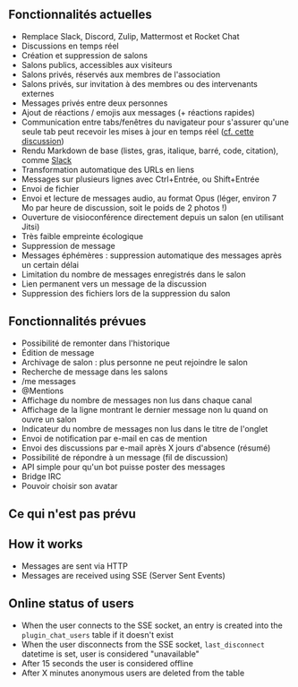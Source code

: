 ## Fonctionnalités actuelles

* Remplace Slack, Discord, Zulip, Mattermost et Rocket Chat
* Discussions en temps réel
* Création et suppression de salons
* Salons publics, accessibles aux visiteurs
* Salons privés, réservés aux membres de l'association
* Salons privés, sur invitation à des membres ou des intervenants externes
* Messages privés entre deux personnes
* Ajout de réactions / emojis aux messages (+ réactions rapides)
* Communication entre tabs/fenêtres du navigateur pour s'assurer qu'une seule tab peut recevoir les mises à jour en temps réel ([cf. cette discussion](https://linuxfr.org/news/communiquer-avec-le-serveur-depuis-un-navigateur-web-xhr-sse-et-websockets#toc-les-server-sent-events-%C3%A0-la-rescousse))
* Rendu Markdown de base (listes, gras, italique, barré, code, citation), comme [Slack](https://www.markdownguide.org/tools/slack/)
* Transformation automatique des URLs en liens
* Messages sur plusieurs lignes avec Ctrl+Entrée, ou Shift+Entrée
* Envoi de fichier
* Envoi et lecture de messages audio, au format Opus (léger, environ 7 Mo par heure de discussion, soit le poids de 2 photos !)
* Ouverture de visioconférence directement depuis un salon (en utilisant Jitsi)
* Très faible empreinte écologique
* Suppression de message
* Messages éphémères : suppression automatique des messages après un certain délai
* Limitation du nombre de messages enregistrés dans le salon
* Lien permanent vers un message de la discussion
* Suppression des fichiers lors de la suppression du salon

## Fonctionnalités prévues

* Possibilité de remonter dans l'historique
* Édition de message
* Archivage de salon : plus personne ne peut rejoindre le salon
* Recherche de message dans les salons
* /me messages
* @Mentions
* Affichage du nombre de messages non lus dans chaque canal
* Affichage de la ligne montrant le dernier message non lu quand on ouvre un salon
* Indicateur du nombre de messages non lus dans le titre de l'onglet
* Envoi de notification par e-mail en cas de mention
* Envoi des discussions par e-mail après X jours d'absence (résumé)
* Possibilité de répondre à un message (fil de discussion)
* API simple pour qu'un bot puisse poster des messages
* Bridge IRC
* Pouvoir choisir son avatar

## Ce qui n'est pas prévu



## How it works

* Messages are sent via HTTP
* Messages are received using SSE (Server Sent Events)

## Online status of users

* When the user connects to the SSE socket, an entry is created into the `plugin_chat_users` table if it doesn't exist
* When the user disconnects from the SSE socket, `last_disconnect` datetime is set, user is considered "unavailable"
* After 15 seconds the user is considered offline
* After X minutes anonymous users are deleted from the table